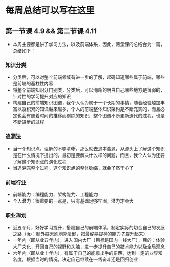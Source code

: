 # 每周总结可以写在这里

## 第一节课 4.9 && 第二节课 4.11
* 本周主要都是讲了学习方法，以及前端体系，因此，两堂课的总结合为一篇，总结如下：

### 知识分类
* 分类后，可以对整个前端领域有进一步的了解，起码知道哪些属于前端，哪些是前端的基柱性内容
* 将整个前端知识分门别类，分类后，可以清晰的明白自己哪些地方是薄弱的，针对性的学习提升对应的知识
* 构建自己的前端知识图谱，我个人认为属于一个长期的事情，随着经验越加丰富以及积累的知识越来越多，个人的前端整体知识架构是不断充实的，而且必定也会有随着时间的推移而剔除的知识，整个图谱不断更新迭代的过程，也是不断进步的过程

### 追溯法
* 当一个知识点，理解的不够清晰，那么就去追本溯源，从源头上了解这个知识是在什么情况下提出的，最初是要解决什么样的问题，而且，我个人认为还要了解这个知识点的演化过程
* 当追溯完整个过程，这个知识点的整体脉络，就会了然于心了

### 前端行业
* 前端能力：编程能力、架构能力、工程能力
* 个人潜力：很重要的一点是，只有基础足够牢固，潜力才会大

### 职业规划
* 近五个月，好好学习提升，搭建自己的前端体系，制定实际的切合自己的发展之路（tip：额外每天刷刷算法题，把最容易提神的能力先提升起来）
* 一年内（即从业五年内），进入国内大厂（目标是国内一线大厂），目的：体验大厂文化，开阔自己的视野和头脑，进一步提升自己的技术能力以及全局观念
* 六年内（即从业十年内），有属于自己的能拿出手的东西，达到一定的业界知名度，根据当时的情况，决定自己继续在一线奋斗还是回归创业


